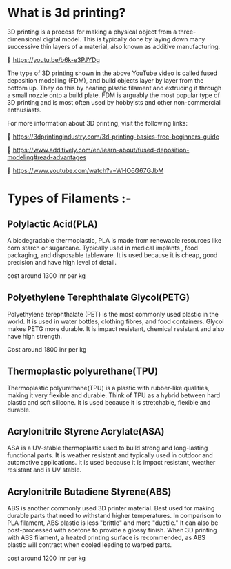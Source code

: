 What is 3d printing?
======================

3D printing is a process for making a physical object from a three-dimensional digital model. This is typically done by laying down many successive thin layers of a material, also known as additive manufacturing.

	 https://youtu.be/b6k-e3PJYDg

The type of 3D printing shown in the above YouTube video is called fused deposition modelling (FDM), and build objects layer by layer from the bottom up. They do this by heating plastic filament and extruding it through a small nozzle onto a build plate. FDM is arguably the most popular type of 3D printing and is most often used by hobbyists and other non-commercial enthusiasts.

For more information about 3D printing, visit the following links:

	https://3dprintingindustry.com/3d-printing-basics-free-beginners-guide

	https://www.additively.com/en/learn-about/fused-deposition-modeling#read-advantages

	https://www.youtube.com/watch?v=WHO6G67GJbM

Types of Filaments :-
=====================

Polylactic Acid(PLA)
--------------------
A biodegradable thermoplastic, PLA is made from renewable resources like corn starch or sugarcane. Typically used in medical implants , food packaging, and disposable tableware.
It is used because it is cheap, good precision and have high level of detail.

cost around 1300 inr per kg

Polyethylene Terephthalate Glycol(PETG)
---------------------------------------
Polyethylene terephthalate (PET) is the most commonly used plastic in the world. It is used in water bottles, clothing fibres, and food containers. Glycol makes PETG more durable.
It is impact resistant, chemical resistant and also have high strength.

Cost around 1800 inr per kg

Thermoplastic polyurethane(TPU)
-------------------------------
Thermoplastic polyurethane(TPU) is a plastic with rubber-like qualities, making it very flexible and durable. Think of TPU as a hybrid between hard plastic and soft silicone.
It is used because it is stretchable, flexible and durable.

Acrylonitrile Styrene Acrylate(ASA)
----------------------------------
ASA is a UV-stable thermoplastic used to build strong and long-lasting functional parts. It is weather resistant and typically used in outdoor and automotive applications.
It is used because it is impact resistant, weather resistant and is UV stable.

Acrylonitrile Butadiene Styrene(ABS)
----------------------------------
ABS is another commonly used 3D printer material. Best used for making durable parts that need to withstand higher temperatures. In comparison to PLA filament, ABS plastic is less "brittle" and more "ductile." It can also be post-processed with acetone to provide a glossy finish. When 3D printing with ABS filament, a heated printing surface is recommended, as ABS plastic will contract when cooled leading to warped parts.

cost around 1200 inr per kg
